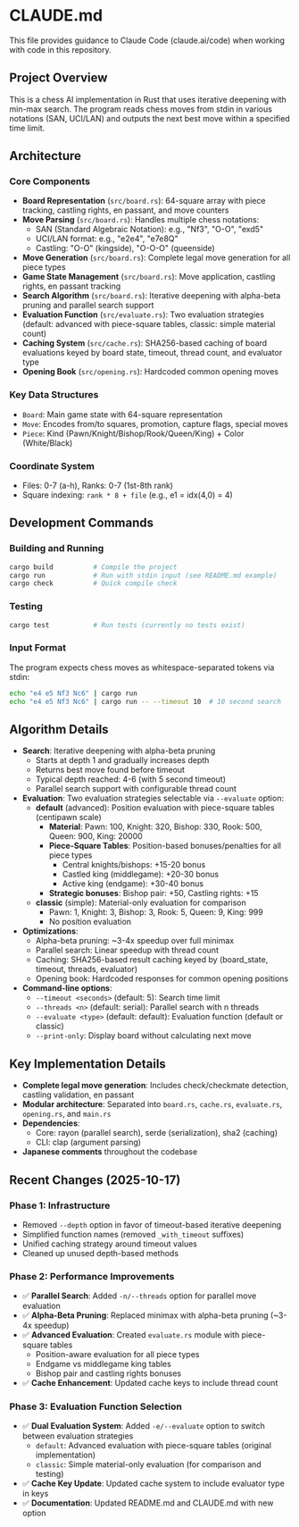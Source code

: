 # CLAUDE.md

This file provides guidance to Claude Code (claude.ai/code) when working with code in this repository.

## Project Overview

This is a chess AI implementation in Rust that uses iterative deepening with min-max search. The program reads chess moves from stdin in various notations (SAN, UCI/LAN) and outputs the next best move within a specified time limit.

## Architecture

### Core Components

- **Board Representation** (`src/board.rs`): 64-square array with piece tracking, castling rights, en passant, and move counters
- **Move Parsing** (`src/board.rs`): Handles multiple chess notations:
  - SAN (Standard Algebraic Notation): e.g., "Nf3", "O-O", "exd5"
  - UCI/LAN format: e.g., "e2e4", "e7e8Q"
  - Castling: "O-O" (kingside), "O-O-O" (queenside)
- **Move Generation** (`src/board.rs`): Complete legal move generation for all piece types
- **Game State Management** (`src/board.rs`): Move application, castling rights, en passant tracking
- **Search Algorithm** (`src/board.rs`): Iterative deepening with alpha-beta pruning and parallel search support
- **Evaluation Function** (`src/evaluate.rs`): Two evaluation strategies (default: advanced with piece-square tables, classic: simple material count)
- **Caching System** (`src/cache.rs`): SHA256-based caching of board evaluations keyed by board state, timeout, thread count, and evaluator type
- **Opening Book** (`src/opening.rs`): Hardcoded common opening moves

### Key Data Structures

- `Board`: Main game state with 64-square representation
- `Move`: Encodes from/to squares, promotion, capture flags, special moves
- `Piece`: Kind (Pawn/Knight/Bishop/Rook/Queen/King) + Color (White/Black)

### Coordinate System

- Files: 0-7 (a-h), Ranks: 0-7 (1st-8th rank)
- Square indexing: `rank * 8 + file` (e.g., e1 = idx(4,0) = 4)

## Development Commands

### Building and Running
```bash
cargo build          # Compile the project
cargo run            # Run with stdin input (see README.md example)
cargo check          # Quick compile check
```

### Testing
```bash
cargo test           # Run tests (currently no tests exist)
```

### Input Format
The program expects chess moves as whitespace-separated tokens via stdin:
```bash
echo "e4 e5 Nf3 Nc6" | cargo run
echo "e4 e5 Nf3 Nc6" | cargo run -- --timeout 10  # 10 second search
```

## Algorithm Details

- **Search**: Iterative deepening with alpha-beta pruning
  - Starts at depth 1 and gradually increases depth
  - Returns best move found before timeout
  - Typical depth reached: 4-6 (with 5 second timeout)
  - Parallel search support with configurable thread count
- **Evaluation**: Two evaluation strategies selectable via `--evaluate` option:
  - **default** (advanced): Position evaluation with piece-square tables (centipawn scale)
    - **Material**: Pawn: 100, Knight: 320, Bishop: 330, Rook: 500, Queen: 900, King: 20000
    - **Piece-Square Tables**: Position-based bonuses/penalties for all piece types
      - Central knights/bishops: +15-20 bonus
      - Castled king (middlegame): +20-30 bonus
      - Active king (endgame): +30-40 bonus
    - **Strategic bonuses**: Bishop pair: +50, Castling rights: +15
  - **classic** (simple): Material-only evaluation for comparison
    - Pawn: 1, Knight: 3, Bishop: 3, Rook: 5, Queen: 9, King: 999
    - No position evaluation
- **Optimizations**:
  - Alpha-beta pruning: ~3-4x speedup over full minimax
  - Parallel search: Linear speedup with thread count
  - Caching: SHA256-based result caching keyed by (board_state, timeout, threads, evaluator)
  - Opening book: Hardcoded responses for common opening positions
- **Command-line options**:
  - `--timeout <seconds>` (default: 5): Search time limit
  - `--threads <n>` (default: serial): Parallel search with n threads
  - `--evaluate <type>` (default: default): Evaluation function (default or classic)
  - `--print-only`: Display board without calculating next move

## Key Implementation Details

- **Complete legal move generation**: Includes check/checkmate detection, castling validation, en passant
- **Modular architecture**: Separated into `board.rs`, `cache.rs`, `evaluate.rs`, `opening.rs`, and `main.rs`
- **Dependencies**:
  - Core: rayon (parallel search), serde (serialization), sha2 (caching)
  - CLI: clap (argument parsing)
- **Japanese comments** throughout the codebase

## Recent Changes (2025-10-17)

### Phase 1: Infrastructure
- Removed `--depth` option in favor of timeout-based iterative deepening
- Simplified function names (removed `_with_timeout` suffixes)
- Unified caching strategy around timeout values
- Cleaned up unused depth-based methods

### Phase 2: Performance Improvements
- ✅ **Parallel Search**: Added `-n/--threads` option for parallel move evaluation
- ✅ **Alpha-Beta Pruning**: Replaced minimax with alpha-beta pruning (~3-4x speedup)
- ✅ **Advanced Evaluation**: Created `evaluate.rs` module with piece-square tables
  - Position-aware evaluation for all piece types
  - Endgame vs middlegame king tables
  - Bishop pair and castling rights bonuses
- ✅ **Cache Enhancement**: Updated cache keys to include thread count

### Phase 3: Evaluation Function Selection
- ✅ **Dual Evaluation System**: Added `-e/--evaluate` option to switch between evaluation strategies
  - `default`: Advanced evaluation with piece-square tables (original implementation)
  - `classic`: Simple material-only evaluation (for comparison and testing)
- ✅ **Cache Key Update**: Updated cache system to include evaluator type in keys
- ✅ **Documentation**: Updated README.md and CLAUDE.md with new option